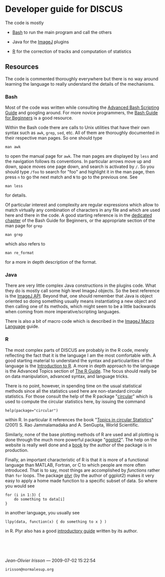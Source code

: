 # Developer guide for DISCUS

The code is mostly

* [Bash](http://en.wikipedia.org/wiki/Bash "Bash - Wikipedia, the free encyclopedia") to run the main program and call the others

* Java for the [ImageJ](http://rsbweb.nih.gov/ij/ "ImageJ") plugins

* [R](http://www.r-project.org/ "The R Project for Statistical Computing") for the correction of tracks and computation of statistics



## Resources

The code is commented thoroughly everywhere but there is no way around learning the language to really understand the details of the mechanisms.

### Bash

Most of the code was written while consulting the [Advanced Bash Scripting Guide](http://tldp.org/LDP/abs/html/ "") and googling around. For more novice programmers, the [Bash Guide for Beginners](http://tldp.org/LDP/Bash-Beginners-Guide/html/index.html "") is a good resource.

Within the Bash code there are calls to Unix utilities that have their own syntax such as `awk`, `grep`, `sed`, etc. All of them are thoroughly documented in their respective man pages. So one should type

	man awk
	
to open the manual page for `awk`. The man pages are displayed by `less` and the navigation follows its conventions. In particular arrows move up and down, space moves one page down, and search is activated by `/`. So you should type `/foo` to search for "foo" and highlight it in the man page, then press `n` to go the next match and `N` to go to the previous one. See

	man less

for details.

Of particular interest and complexity are regular expressions which allow to match virtually any combination of characters in any file and which are used here and there in the code. A good starting reference is in the [dedicated chapter](http://tldp.org/LDP/Bash-Beginners-Guide/html/chap_04.html "") of the Bash Guide for Beginners, or the appropriate section of the man page for `grep`

	man grep
	
which also refers to

	man re_format
	
for a more in depth description of the format.

### Java

There are very little complex Java constructions in the plugins code. What they do is mostly call some high level ImageJ objects. So the best reference is the [ImageJ API](http://rsbweb.nih.gov/ij/developer/api/ "ImageJ API"). Beyond that, one should remember that Java is object oriented so doing something usually means instantiating a new object and then calling one of its methods, which might seem to be a little backwards when coming from more imperative/scripting languages.

There is also a bit of macro code which is described in the [ImageJ Macro Language](http://rsbweb.nih.gov/ij/developer/macro/macros.html "Macro Language") guide.

### R

The most complex parts of DISCUS are probably in the R code, merely reflecting the fact that it is the language I am the most comfortable with. A good starting material to understand the syntax and particularities of the language is the [Introduction to R](http://cran.r-project.org/doc/manuals/R-intro.pdf ""). A more in depth approach to the language is the Advanced Topics section of [The R Guide](http://cran.r-project.org/doc/contrib/Owen-TheRGuide.pdf ""). The focus should really be on data manipulation, advanced syntax, and language tricks.

There is no point, however, in spending time on the usual statistical methods since all the statistics used here are non-standard circular statistics. For those consult the help of the R package "[circular](http://cran.r-project.org/web/packages/circular/index.html "CRAN - Package circular")" which is used to compute the circular statistics here, by issuing the command

	help(package="circular")
	
within R. In particular it references the book "[Topics in circular Statistics](http://www.amazon.com/Topics-Circular-Statistics-Rao-Jammalamadaka/dp/9810237782 "Amazon.com: Topics in Circular Statistics: S. Rao Jammalamadaka, A. Sengupta: Books")" (2001) S. Rao Jammalamadaka and A. SenGupta, World Scientific.

Similarly, none of the base plotting methods of R are used and all plotting is done through the much more powerful package "[ggplot2](http://had.co.nz/ggplot2/ "ggplot. had.co.nz")". The help on the website is really well done and a [book](http://www.amazon.com/gp/product/0387981403?ie=UTF8&amp;tag=hadlwick-20&amp;linkCode=as2&amp;camp=1789&amp;creative=390957&amp;creativeASIN=0387981403 "Amazon.com: ggplot2: Elegant Graphics for Data Analysis (Use R): Hadley Wickham: Books") by the author of the package is in production.

Finally, an important characteristic of R is that it is more of a functional language than MATLAB, Fortran, or C to which people are more often introduced. That is to say, most things are accomplished by *functions* rather than `for` loops. The package [plyr](http://had.co.nz/plyr/ "plyr. had.co.nz") (by the author of ggplot2) makes it very easy to apply a home made function to a specific subset of data. So where you would see

	for (i in 1:3) {
		do something to data[i]
	}

in another language, you usually see 

	llpy(data, function(x) { do something to x } )
	
in R. Plyr also has a good [introductory guide](http://had.co.nz/plyr/plyr-intro-090510.pdf "") written by its author.

<br/>
<br/>
<br/>

*Jean-Olivier Irisson* — 2009-07-02 15:22:54 

`irisson@normalesup.org`
